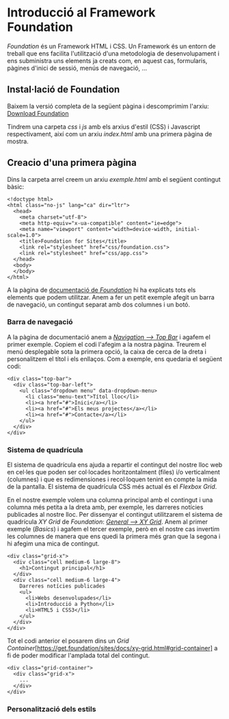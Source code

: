 # Introducció al Framework Foundation
*Foundation* és un Framework HTML i CSS. Un Framework és un entorn de treball que ens facilita l'utilització d'una metodologia de desenvolupament i ens subministra uns elements ja creats com, en aquest cas, formularis, pàgines d'inici de sessió, menús de navegació, ...

## Instal·lació de Foundation
Baixem la versió completa de la següent pàgina i descomprimim l'arxiu:
[Download Foundation](https://download.get.foundation/sites/download/)

Tindrem una carpeta *css* i *js* amb els arxius d'estil (CSS) i Javascript respectivament, així com un arxiu *index.html* amb una primera pàgina de mostra.

## Creacio d'una primera pàgina
Dins la carpeta arrel creem un arxiu *exemple.html* amb el següent contingut bàsic:

~~~
<!doctype html>
<html class="no-js" lang="ca" dir="ltr">
  <head>
    <meta charset="utf-8">
    <meta http-equiv="x-ua-compatible" content="ie=edge">
    <meta name="viewport" content="width=device-width, initial-scale=1.0">
    <title>Foundation for Sites</title>
    <link rel="stylesheet" href="css/foundation.css">
    <link rel="stylesheet" href="css/app.css">
  </head>
  <body>
  </body>
</html>
~~~

A la pàgina de [documentació de *Foundation*](https://get.foundation/sites/docs/) hi ha explicats tots els elements que podem utilitzar. Anem a fer un petit exemple afegit un barra de navegació, un contingut separat amb dos columnes i un botó.

### Barra de navegació
A la pàgina de documentació anem a *[Navigation --> Top Bar](https://get.foundation/sites/docs/top-bar.html)* i agafem el primer exemple. Copiem el codi l'afegim a la nostra pàgina. Treurem el menú desplegable sota la primera opció, la caixa de cerca de la dreta i personalitzem el títol i els enllaços. Com a exemple, ens quedaria el següent codi:
~~~
<div class="top-bar">
  <div class="top-bar-left">
    <ul class="dropdown menu" data-dropdown-menu>
      <li class="menu-text">Títol lloc</li>
      <li><a href="#">Inici</a></li>
      <li><a href="#">Els meus projectes</a></li>
      <li><a href="#">Contacte</a></li>
    </ul>
  </div>
</div>
~~~

### Sistema de quadrícula
El sistema de quadrícula ens ajuda a repartir el contingut del nostre lloc web en cel·les que poden ser col·locades horitzontalment (files) i/o verticalment (columnes) i que es redimensiones i recol·loquen tenint en compte la mida de la pantalla. El sistema de quadrícula CSS més actual és el *Flexbox Grid*.

En el nostre exemple volem una columna principal amb el contingut i una columna més petita a la dreta amb, per exemple, les darreres notícies publicades al nostre lloc. Per dissenyar el contingut utilitzarem el sistema de quadrícula *XY Grid* de *Foundation*: [*General --> XY Grid*](https://get.foundation/sites/docs/xy-grid.html). Anem al primer exemple (*Basics*) i agafem el tercer exemple, però en el nostre cas invertim les columnes de manera que ens quedi la primera més gran que la segona i hi afegim una mica de contingut.
~~~
<div class="grid-x">
  <div class="cell medium-6 large-8">
    <h1>Contingut principal</h1>
  </div>
  <div class="cell medium-6 large-4">
    Darreres notícies publicades
    <ul>
      <li>Webs desenvolupades</li>
      <li>Introducció a Python</li>
      <li>HTML5 i CSS3</li>
    </ul>
  </div>
</div>
~~~

Tot el codi anterior el posarem dins un *Grid Container*[https://get.foundation/sites/docs/xy-grid.html#grid-container] a fi de poder modificar l'amplada total del contingut.
~~~
<div class="grid-container">
  <div class="grid-x">
    ...
  </div>
</div>
~~~

### Personalització dels estils
